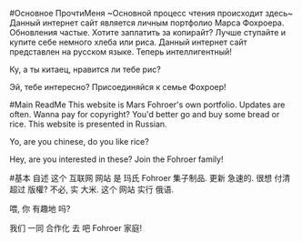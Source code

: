 #Основное ПрочтиМеня
~Основной процесс чтения происходит здесь~
Данный интернет сайт является личным портфолио Марса Фохроера. Обновления частые.
Хотите заплатить за копирайт? Лучше ступайте и купите себе немного хлеба или риса.
Данный интернет сайт представлен на русском языке.
Теперь интеллигентный!

Ку, а ты китаец, нравится ли тебе рис?

Эй, тебе интересно? Присоединяйся к семье Фохроер!

#Main ReadMe
This website is Mars Fohroer's own portfolio. Updates are often. 
Wanna pay for copyright? You'd better go and buy some bread or rice.
This website is presented in Russian.

Yo, are you chinese, do you like rice?

Hey, are you interested in these? Join the Fohroer family!

#基本 自述
这个 互联网 网站 是 玛氏 Fohroer 集子制品. 更新 急速的.
很想 付清 超过 版權? 不必, 实 大米.
这个 网站 实行 俄语.

喂, 你 有趣地 吗?

我们 一同 合作化 去 吧 Fohroer 家庭!